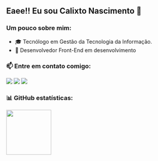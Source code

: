 ## Eaee!! Eu sou Calixto Nascimento 👋
### Um pouco sobre mim:
- 🎓 Tecnólogo em Gestão da Tecnologia da Informação.
- 🚀 Desenvolvedor Front-End em desenvolvimento

### 📫 Entre em contato comigo:
<a href = "mailto: calixtoalbea@gmail.com"><img src="https://img.shields.io/badge/-Gmail-%23EA4335?style=for-the-badge&logo=gmail&logoColor=white" target="_blank"></a> 
<a href="https://www.linkedin.com/in/calixto-nascimento" target="_blank"><img src="https://img.shields.io/badge/-LinkedIn-%230077B5?style=for-the-badge&logo=linkedin&logoColor=white" target="_blank"></a> 
<a href="https://instagram.com/calixto_nascimento" target="_blank"><img src="https://img.shields.io/badge/-Instagram-%23E4405F?style=for-the-badge&logo=instagram&logoColor=white" target="_blank"></a>

### 📊 GitHub estatísticas:
<img height="120em" src="https://github-readme-stats-eight-theta.vercel.app/api/top-langs/?username=calixtonascimento&layout=compact&langs_count=8&text_color=FFFFFF&&title_color=FFFFFF&bg_color=282A36"/>
